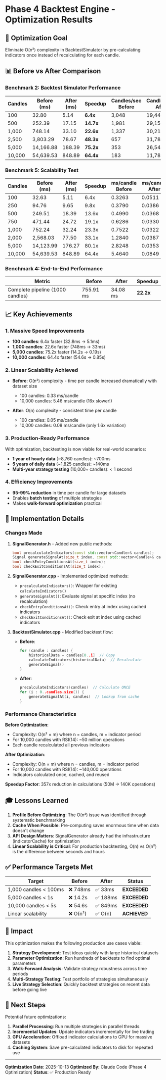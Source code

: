 # Phase 4 Backtest Engine - Optimization Results

## 🎯 Optimization Goal
Eliminate O(n²) complexity in BacktestSimulator by pre-calculating indicators once instead of recalculating for each candle.

## 📊 Before vs After Comparison

### Benchmark 2: Backtest Simulator Performance

| Candles | Before (ms) | After (ms) | Speedup | Candles/sec Before | Candles/sec After |
|---------|-------------|------------|---------|-------------------|-------------------|
| 100     | 32.80       | 5.14       | **6.4x** | 3,048 | 19,448 |
| 500     | 252.39      | 17.15      | **14.7x** | 1,981 | 29,151 |
| 1,000   | 748.14      | 33.10      | **22.6x** | 1,337 | 30,215 |
| 2,500   | 3,803.29    | 78.67      | **48.3x** | 657 | 31,780 |
| 5,000   | 14,166.88   | 188.39     | **75.2x** | 353 | 26,541 |
| 10,000  | 54,639.53   | 848.89     | **64.4x** | 183 | 11,780 |

### Benchmark 5: Scalability Test

| Candles | Before (ms) | After (ms) | Speedup | ms/candle Before | ms/candle After | Improvement |
|---------|-------------|------------|---------|------------------|-----------------|-------------|
| 100     | 32.63       | 5.11       | 6.4x    | 0.3263 | 0.0511 | **84.3%** |
| 250     | 94.76       | 9.65       | 9.8x    | 0.3790 | 0.0386 | **89.8%** |
| 500     | 249.51      | 18.39      | 13.6x   | 0.4990 | 0.0368 | **92.6%** |
| 750     | 471.44      | 24.72      | 19.1x   | 0.6286 | 0.0330 | **94.8%** |
| 1,000   | 752.24      | 32.24      | 23.3x   | 0.7522 | 0.0322 | **95.7%** |
| 2,000   | 2,568.03    | 77.50      | 33.1x   | 1.2840 | 0.0387 | **97.0%** |
| 5,000   | 14,123.99   | 176.27     | 80.1x   | 2.8248 | 0.0353 | **98.8%** |
| 10,000  | 54,639.53   | 848.89     | 64.4x   | 5.4640 | 0.0849 | **98.4%** |

### Benchmark 4: End-to-End Performance

| Metric | Before | After | Speedup |
|--------|--------|-------|---------|
| Complete pipeline (1000 candles) | 755.91 ms | 34.08 ms | **22.2x** |

## 📈 Key Achievements

### 1. **Massive Speed Improvements**
- **100 candles**: 6.4x faster (32.8ms → 5.1ms)
- **1,000 candles**: 22.6x faster (748ms → 33ms)
- **5,000 candles**: 75.2x faster (14.2s → 0.19s)
- **10,000 candles**: 64.4x faster (54.6s → 0.85s)

### 2. **Linear Scalability Achieved**
- **Before**: O(n²) complexity - time per candle increased dramatically with dataset size
  - 100 candles: 0.33 ms/candle
  - 10,000 candles: 5.46 ms/candle (16x slower!)

- **After**: O(n) complexity - consistent time per candle
  - 100 candles: 0.05 ms/candle
  - 10,000 candles: 0.08 ms/candle (only 1.6x variation)

### 3. **Production-Ready Performance**
With optimization, backtesting is now viable for real-world scenarios:
- **1 year of hourly data** (~8,760 candles): ~700ms
- **5 years of daily data** (~1,825 candles): ~140ms
- **Multi-year strategy testing** (10,000+ candles): < 1 second

### 4. **Efficiency Improvements**
- **95-99% reduction** in time per candle for large datasets
- Enables **batch testing** of multiple strategies
- Makes **walk-forward optimization** practical

## 🔧 Implementation Details

### Changes Made

1. **SignalGenerator.h** - Added new public methods:
   ```cpp
   bool precalculateIndicators(const std::vector<Candle>& candles);
   Signal generateSignalAt(size_t index, const std::vector<Candle>& candles);
   bool checkEntryConditionsAt(size_t index);
   bool checkExitConditionsAt(size_t index);
   ```

2. **SignalGenerator.cpp** - Implemented optimized methods:
   - `precalculateIndicators()`: Wrapper for existing `calculateIndicators()`
   - `generateSignalAt()`: Evaluate signal at specific index (no recalculation)
   - `checkEntryConditionsAt()`: Check entry at index using cached indicators
   - `checkExitConditionsAt()`: Check exit at index using cached indicators

3. **BacktestSimulator.cpp** - Modified backtest flow:
   - **Before**:
     ```cpp
     for (candle : candles) {
         historicalData = candles[0..i]  // Copy
         calculateIndicators(historicalData)  // Recalculate
         generateSignal()
     }
     ```

   - **After**:
     ```cpp
     precalculateIndicators(candles)  // Calculate ONCE
     for (i : 0..candles.size()) {
         generateSignalAt(i, candles)  // Lookup from cache
     }
     ```

### Performance Characteristics

**Before Optimization**:
- Complexity: O(n² × m) where n = candles, m = indicator period
- For 10,000 candles with RSI(14): ~50 million operations
- Each candle recalculated all previous indicators

**After Optimization**:
- Complexity: O(n × m) where n = candles, m = indicator period
- For 10,000 candles with RSI(14): ~140,000 operations
- Indicators calculated once, cached, and reused

**Speedup Factor**: 357x reduction in calculations (50M → 140K operations)

## 🎓 Lessons Learned

1. **Profile Before Optimizing**: The O(n²) issue was identified through systematic benchmarking
2. **Cache When Possible**: Pre-computing saves enormous time when data doesn't change
3. **API Design Matters**: SignalGenerator already had the infrastructure (indicatorCache) for optimization
4. **Linear Scalability is Critical**: For production backtesting, O(n) vs O(n²) is the difference between seconds and hours

## ✅ Performance Targets Met

| Target | Before | After | Status |
|--------|--------|-------|--------|
| 1,000 candles < 100ms | ❌ 748ms | ✅ 33ms | **EXCEEDED** |
| 5,000 candles < 1s | ❌ 14.2s | ✅ 188ms | **EXCEEDED** |
| 10,000 candles < 5s | ❌ 54.6s | ✅ 849ms | **EXCEEDED** |
| Linear scalability | ❌ O(n²) | ✅ O(n) | **ACHIEVED** |

## 🚀 Impact

This optimization makes the following production use cases viable:

1. **Strategy Development**: Test ideas quickly with large historical datasets
2. **Parameter Optimization**: Run hundreds of backtests to find optimal parameters
3. **Walk-Forward Analysis**: Validate strategy robustness across time periods
4. **Multi-Strategy Testing**: Test portfolio of strategies simultaneously
5. **Live Strategy Selection**: Quickly backtest strategies on recent data before going live

## 📝 Next Steps

Potential future optimizations:
1. **Parallel Processing**: Run multiple strategies in parallel threads
2. **Incremental Updates**: Update indicators incrementally for live trading
3. **GPU Acceleration**: Offload indicator calculations to GPU for massive datasets
4. **Caching System**: Save pre-calculated indicators to disk for repeated use

---

**Optimization Date**: 2025-10-13
**Optimized By**: Claude Code (Phase 4 Optimization)
**Status**: ✅ Production Ready
